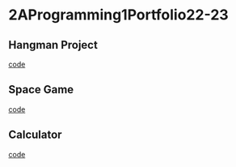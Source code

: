 # 2AProgramming1Portfolio22-23

## Hangman Project
[code]()
## Space Game
[code](https://github.com/kaitlynccs/2AProgramming1Portfolio22-23/tree/gh-pages/src/spacegame)
## Calculator
[code](https://github.com/kaitlynccs/2AProgramming1Portfolio22-23/tree/gh-pages/src/calculator)

